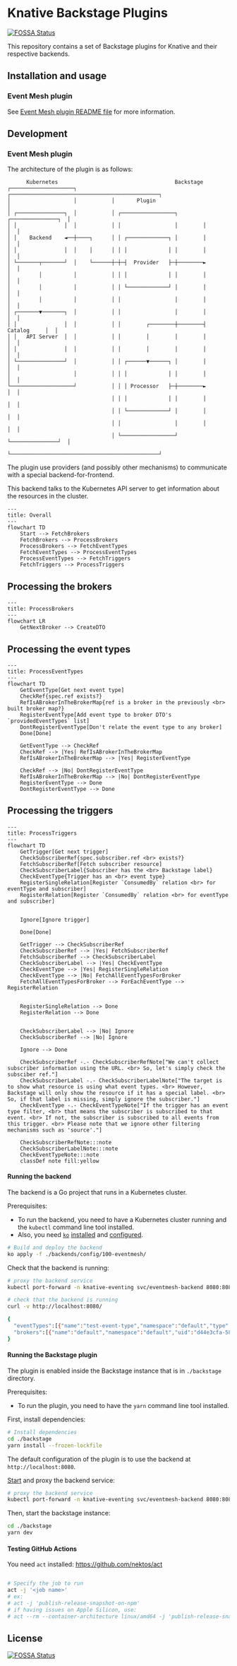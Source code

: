 # Knative Backstage Plugins
[![FOSSA Status](https://app.fossa.com/api/projects/git%2Bgithub.com%2Fknative-extensions%2Fbackstage-plugins.svg?type=shield)](https://app.fossa.com/projects/git%2Bgithub.com%2Fknative-extensions%2Fbackstage-plugins?ref=badge_shield)


This repository contains a set of Backstage plugins for Knative and their respective backends.

## Installation and usage

### Event Mesh plugin

See [Event Mesh plugin README file](./backstage/plugins/knative-event-mesh-backend/README.md) for more information.

## Development

### Event Mesh plugin

The architecture of the plugin is as follows:
```
      Kubernetes                                     Backstage
┌────────────────────┐           ┌───────────────────────────────────────────────┐
│                    │           │       Plugin                                  │
│ ┌───────────────┐  │           │ ┌─────────────────┐        ┌───────────────┐  │
│ │               │  │           │ │                 │        │               │  │
│ │    Backend    ◄──┼────┐      │ │ ┌─────────────┐ │        │               │  │
│ │               │  │    │      │ │ │             │ │        │               │  │
│ └───────┬───────┘  │    └──────┼─┼─┤  Provider   ├─┼────────►               │  │
│         │          │           │ │ │             │ │        │               │  │
│         │          │           │ │ └─────────────┘ │        │               │  │
│         │          │           │ │                 │        │               │  │
│ ┌───────▼───────┐  │           │ │                 │        │               │  │
│ │               │  │           │ │        ┌────────┼────────┤   Catalog     │  │
│ │   API Server  │  │           │ │        │        │        │               │  │
│ │               │  │           │ │        │        │        │               │  │
│ └───────────────┘  │           │ │ ┌──────▼──────┐ │        │               │  │
│                    │           │ │ │             │ │        │               │  │
└────────────────────┘           │ │ │ Processor   ├─┼────────►               │  │
                                 │ │ │             │ │        │               │  │
                                 │ │ └─────────────┘ │        │               │  │
                                 │ │                 │        │               │  │
                                 │ └─────────────────┘        └───────────────┘  │
                                 └───────────────────────────────────────────────┘
```

The plugin use providers (and possibly other mechanisms) to communicate with a special backend-for-frontend.

This backend talks to the Kubernetes API server to get information about the resources in the cluster.

```mermaid
---
title: Overall
---
flowchart TD
    Start --> FetchBrokers
    FetchBrokers --> ProcessBrokers
    ProcessBrokers --> FetchEventTypes
    FetchEventTypes --> ProcessEventTypes
    ProcessEventTypes --> FetchTriggers
    FetchTriggers --> ProcessTriggers
```

## Processing the brokers

```mermaid
---
title: ProcessBrokers
---
flowchart LR
    GetNextBroker --> CreateDTO
```

## Processing the event types

```mermaid
---
title: ProcessEventTypes
---
flowchart TD
    GetEventType[Get next event type]
    CheckRef{spec.ref exists?}
    RefIsABrokerInTheBrokerMap{ref is a broker in the previously <br> built broker map?}
    RegisterEventType[Add event type to broker DTO's `providedEventTypes` list]
    DontRegisterEventType[Don't relate the event type to any broker]
    Done[Done]

    GetEventType --> CheckRef
    CheckRef --> |Yes| RefIsABrokerInTheBrokerMap
    RefIsABrokerInTheBrokerMap --> |Yes| RegisterEventType

    CheckRef --> |No| DontRegisterEventType
    RefIsABrokerInTheBrokerMap --> |No| DontRegisterEventType
    RegisterEventType --> Done
    DontRegisterEventType --> Done
```

## Processing the triggers

```mermaid
---
title: ProcessTriggers
---
flowchart TD
    GetTrigger[Get next trigger]
    CheckSubscriberRef{spec.subscriber.ref <br> exists?}
    FetchSubscriberRef[Fetch subscriber resource]
    CheckSubscriberLabel{Subscriber has the <br> Backstage label}
    CheckEventType{Trigger has an <br> event type}
    RegisterSingleRelation[Register `ConsumedBy` relation <br> for eventType and subscriber]
    RegisterRelation[Register `ConsumedBy` relation <br> for eventType and subscriber]


    Ignore[Ignore trigger]

    Done[Done]

    GetTrigger --> CheckSubscriberRef
    CheckSubscriberRef --> |Yes| FetchSubscriberRef
    FetchSubscriberRef --> CheckSubscriberLabel
    CheckSubscriberLabel --> |Yes| CheckEventType
    CheckEventType --> |Yes| RegisterSingleRelation
    CheckEventType --> |No| FetchAllEventTypesForBroker
    FetchAllEventTypesForBroker --> ForEachEventType --> RegisterRelation


    RegisterSingleRelation --> Done
    RegisterRelation --> Done


    CheckSubscriberLabel --> |No| Ignore
    CheckSubscriberRef --> |No| Ignore

    Ignore --> Done

    CheckSubscriberRef -.- CheckSubscriberRefNote["We can't collect subscriber information using the URL. <br> So, let's simply check the subsciber ref."]
    CheckSubscriberLabel -.- CheckSubscriberLabelNote["The target is to show what resource is using what event types. <br> However, Backstage will only show the resource if it has a special label. <br> So, if that label is missing, simply ignore the subscriber."]
    CheckEventType -.- CheckEventTypeNote["If the trigger has an event type filter, <br> that means the subscriber is subscribed to that event. <br> If not, the subscriber is subscribed to all events from this trigger. <br> Please note that we ignore other filtering mechanisms such as 'source'."]

    CheckSubscriberRefNote:::note
    CheckSubscriberLabelNote:::note
    CheckEventTypeNote:::note
    classDef note fill:yellow
```

#### Running the backend

The backend is a Go project that runs in a Kubernetes cluster.

Prerequisites:
- To run the backend, you need to have a Kubernetes cluster running and the `kubectl` command line tool installed.
- Also, you need [`ko`](https://github.com/ko-build/ko) [installed](https://ko.build/install/) and [configured](https://ko.build/configuration/#basic-configuration).

```bash
# Build and deploy the backend
ko apply -f ./backends/config/100-eventmesh/
```

Check that the backend is running:
```bash
# proxy the backend service
kubectl port-forward -n knative-eventing svc/eventmesh-backend 8080:8080

# check that the backend is running
curl -v http://localhost:8080/

{
  "eventTypes":[{"name":"test-event-type","namespace":"default","type":"foo","uid":"8a44f223-c2e5-4cc1-a578-cc81c6ea2898"}],
  "brokers":[{"name":"default","namespace":"default","uid":"d44e3cfa-5866-43fd-a8ed-b3a3436beecd"}]
}
```

#### Running the Backstage plugin

The plugin is enabled inside the Backstage instance that is in `./backstage` directory.

Prerequisites:
- To run the plugin, you need to have the `yarn` command line tool installed.

First, install dependencies:
```bash
# Install dependencies
cd ./backstage
yarn install --frozen-lockfile
```

The default configuration of the plugin is to use the backend at `http://localhost:8080`.

[Start](#running-the-backend) and proxy the backend service:
```bash
# proxy the backend service
kubectl port-forward -n knative-eventing svc/eventmesh-backend 8080:8080
```

Then, start the backstage instance:
```bash
cd ./backstage
yarn dev
```

#### Testing GitHub Actions

You need `act` installed: https://github.com/nektos/act

```bash

# Specify the job to run
act -j '<job name>'
# ex:
# act -j 'publish-release-snapshot-on-npm'
# if having issues on Apple Silicon, use:
# act --rm --container-architecture linux/amd64 -j 'publish-release-snapshot-on-npm'
```


## License
[![FOSSA Status](https://app.fossa.com/api/projects/git%2Bgithub.com%2Fknative-extensions%2Fbackstage-plugins.svg?type=large)](https://app.fossa.com/projects/git%2Bgithub.com%2Fknative-extensions%2Fbackstage-plugins?ref=badge_large)